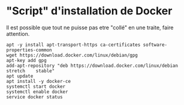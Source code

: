 # "Script" d'installation de Docker

Il est possible que tout ne puisse pas etre "collé" en une traite, faire attention.

    apt -y install apt-transport-https ca-certificates software-properties-common
    wget https://download.docker.com/linux/debian/gpg
    apt-key add gpg
    add-apt-repository "deb https://download.docker.com/linux/debian stretch    stable"
    apt update
    apt install -y docker-ce
    systemctl start docker
    systemctl enable docker
    service docker status
